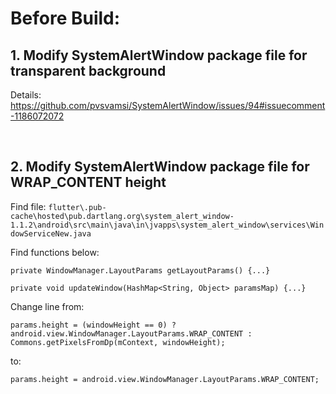 # Before Build:

## 1. Modify SystemAlertWindow package file for transparent background

Details: https://github.com/pvsvamsi/SystemAlertWindow/issues/94#issuecomment-1186072072 

<br>

## 2. Modify  SystemAlertWindow package file for WRAP_CONTENT height

Find file: `flutter\.pub-cache\hosted\pub.dartlang.org\system_alert_window-1.1.2\android\src\main\java\in\jvapps\system_alert_window\services\WindowServiceNew.java`

Find functions below: 

    private WindowManager.LayoutParams getLayoutParams() {...}

    private void updateWindow(HashMap<String, Object> paramsMap) {...}

Change line from:
    
    params.height = (windowHeight == 0) ? android.view.WindowManager.LayoutParams.WRAP_CONTENT : Commons.getPixelsFromDp(mContext, windowHeight);

to:

    params.height = android.view.WindowManager.LayoutParams.WRAP_CONTENT;